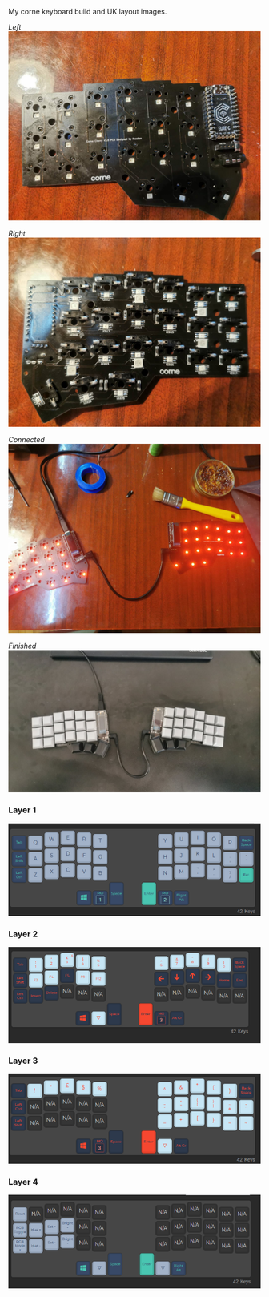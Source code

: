 My corne keyboard build and UK layout images.

*Left*
![some image](img1.jpg)


*Right*
![some image](img2.jpg)


*Connected*
![some image](img3.jpg)


*Finished*
![some image](img4.jpg)

### Layer 1
![s](Layer1.PNG)

### Layer 2
![s](Layer2.PNG)

### Layer 3
![s](Layer3.PNG)

### Layer 4
![s](Layer4.PNG)
